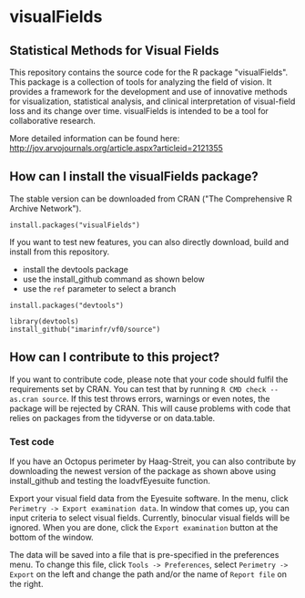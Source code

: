 # visualFields
## Statistical Methods for Visual Fields

This repository contains the source code for the R package "visualFields". This package is a collection of tools for analyzing the field of vision. It provides a framework for the development and use of innovative methods for visualization, statistical analysis, and clinical interpretation of visual-field loss and its change over time. visualFields is intended to be a tool for collaborative research.

More detailed information can be found here:
http://jov.arvojournals.org/article.aspx?articleid=2121355

## How can I install the visualFields package?

The stable version can be downloaded from CRAN ("The Comprehensive R Archive Network").

```
install.packages("visualFields")
```

If you want to test new features, you can also directly download, build and install from this repository.
+ install the devtools package
+ use the install_github command as shown below
+ use the `ref` parameter to select a branch

```
install.packages("devtools")

library(devtools)
install_github("imarinfr/vf0/source")
```

## How can I contribute to this project?

If you want to contribute code, please note that your code should fulfil the requirements set by CRAN. You can test that by running `R CMD check --as.cran source`. If this test throws errors, warnings or even notes, the package will be rejected by CRAN. This will cause problems with code that relies on packages from the tidyverse or on data.table.

### Test code

If you have an Octopus perimeter by Haag-Streit, you can also contribute by downloading the newest version of the package as shown above using install_github and testing the loadvfEyesuite function.

Export your visual field data from the Eyesuite software. In the menu, click `Perimetry -> Export examination data`. In window that comes up, you can input criteria to select visual fields. Currently, binocular visual fields will be ignored. When you are done, click the `Export examination` button at the bottom of the window. 

The data will be saved into a file that is pre-specified in the preferences menu. To change this file, click `Tools -> Preferences`, select `Perimetry -> Export` on the left and change the path and/or the name of  `Report file` on the right.